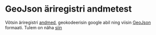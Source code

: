 # GeoJson äriregistri andmetest

Võtsin äriregistri [andmed](http://avaandmed.rik.ee/andmed/ARIREGISTER/ "http://avaandmed.rik.ee/andmed/ARIREGISTER/"), 
geokodeerisin google abil ning viisin [GeoJson](http://geojson.org/ "http://geojson.org/") formaati. Tulem on näha [siin](http://bl.ocks.org/d/1344427a62ae91008a92 "http://bl.ocks.org/d/1344427a62ae91008a92")
